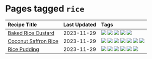 # Pages tagged `rice`

|Recipe Title|Last Updated|Tags
|:---|:---|:---|
|[Baked Rice Custard](../recipes/bakedricecustard.md)|2023-11-29|[![](https://img.shields.io/badge/tag-baked-1754e4)](../tags/baked.md) [![](https://img.shields.io/badge/tag-dairy-208450)](../tags/dairy.md) [![](https://img.shields.io/badge/tag-dessert-062ab)](../tags/dessert.md) [![](https://img.shields.io/badge/tag-rice-e4f90)](../tags/rice.md) [![](https://img.shields.io/badge/tag-vegetarian-10cdd6)](../tags/vegetarian.md)|
|[Coconut Saffron Rice](../recipes/coconutsaffronrice.md)|2023-11-29|[![](https://img.shields.io/badge/tag-expensive-32f6f2)](../tags/expensive.md) [![](https://img.shields.io/badge/tag-rice-e4f90)](../tags/rice.md) [![](https://img.shields.io/badge/tag-sides-99d437)](../tags/sides.md) [![](https://img.shields.io/badge/tag-stovetop-517a72)](../tags/stovetop.md) [![](https://img.shields.io/badge/tag-thai-acaf3f)](../tags/thai.md) [![](https://img.shields.io/badge/tag-vegan-e5c1d4)](../tags/vegan.md) [![](https://img.shields.io/badge/tag-vegetarian-10cdd6)](../tags/vegetarian.md)|
|[Rice Pudding](../recipes/ricepudding.md)|2023-11-29|[![](https://img.shields.io/badge/tag-dairy-208450)](../tags/dairy.md) [![](https://img.shields.io/badge/tag-dessert-062ab)](../tags/dessert.md) [![](https://img.shields.io/badge/tag-easy-d5a11)](../tags/easy.md) [![](https://img.shields.io/badge/tag-rice-e4f90)](../tags/rice.md) [![](https://img.shields.io/badge/tag-rice_cooker-eac1b9)](../tags/rice_cooker.md) [![](https://img.shields.io/badge/tag-vegetarian-10cdd6)](../tags/vegetarian.md)|